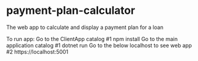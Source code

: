 # payment-plan-calculator
The web app to calculate and display a payment plan for a loan

To run app:
Go to the ClientApp catalog
#1 npm install
Go to the main application catalog
#1 dotnet run
Go to the below localhost to see web app
#2 https://localhost:5001



